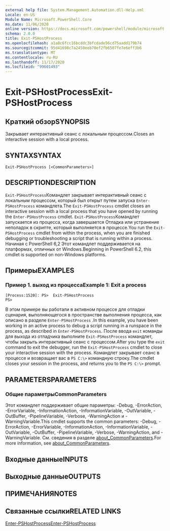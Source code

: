 ```yaml
---
external help file: System.Management.Automation.dll-Help.xml
Locale: en-US
Module Name: Microsoft.PowerShell.Core
ms.date: 11/06/2020
online version: https://docs.microsoft.com/powershell/module/microsoft.powershell.core/exit-pshostprocess?view=powershell-7.2&WT.mc_id=ps-gethelp
schema: 2.0.0
title: Exit-PSHostProcess
ms.openlocfilehash: a1a8c6fcc16bcddc3bfcdade56cd75aadd179b74
ms.sourcegitcommit: 95d41698c7a2450eeb70ef2fb6507fe7e6eff3b6
ms.translationtype: MT
ms.contentlocale: ru-RU
ms.lasthandoff: 11/17/2020
ms.locfileid: "99601493"
---
```

# <span data-ttu-id="3c81a-102">Exit-PSHostProcess</span><span class="sxs-lookup"><span data-stu-id="3c81a-102">Exit-PSHostProcess</span></span>

## <span data-ttu-id="3c81a-103">Краткий обзор</span><span class="sxs-lookup"><span data-stu-id="3c81a-103">SYNOPSIS</span></span>
<span data-ttu-id="3c81a-104">Закрывает интерактивный сеанс с локальным процессом.</span><span class="sxs-lookup"><span data-stu-id="3c81a-104">Closes an interactive session with a local process.</span></span>

## <span data-ttu-id="3c81a-105">SYNTAX</span><span class="sxs-lookup"><span data-stu-id="3c81a-105">SYNTAX</span></span>

```
Exit-PSHostProcess [<CommonParameters>]
```

## <span data-ttu-id="3c81a-106">DESCRIPTION</span><span class="sxs-lookup"><span data-stu-id="3c81a-106">DESCRIPTION</span></span>

<span data-ttu-id="3c81a-107">`Exit-PSHostProcess`Командлет закрывает интерактивный сеанс с локальным процессом, который был открыт путем запуска `Enter-PSHostProcess` командлета.</span><span class="sxs-lookup"><span data-stu-id="3c81a-107">The `Exit-PSHostProcess` cmdlet closes an interactive session with a local process that you have opened by running the `Enter-PSHostProcess` cmdlet.</span></span> <span data-ttu-id="3c81a-108">`Exit-PSHostProcess`Командлет запускается из процесса, когда завершается Отладка или устранение неполадок в скрипте, который выполняется в процессе.</span><span class="sxs-lookup"><span data-stu-id="3c81a-108">You run the `Exit-PSHostProcess` cmdlet from within the process, when you are finished debugging or troubleshooting a script that is running within a process.</span></span> <span data-ttu-id="3c81a-109">Начиная с PowerShell 6,2 Этот командлет поддерживается на платформах, отличных от Windows.</span><span class="sxs-lookup"><span data-stu-id="3c81a-109">Beginning in PowerShell 6.2, this cmdlet is supported on non-Windows platforms.</span></span>

## <span data-ttu-id="3c81a-110">Примеры</span><span class="sxs-lookup"><span data-stu-id="3c81a-110">EXAMPLES</span></span>

### <span data-ttu-id="3c81a-111">Пример 1. выход из процесса</span><span class="sxs-lookup"><span data-stu-id="3c81a-111">Example 1: Exit a process</span></span>

```
[Process:1520]: PS>  Exit-PSHostProcess
PS>
```

<span data-ttu-id="3c81a-112">В этом примере вы работали в активном процессе для отладки сценария, выполняющегося в пространстве выполнения процесса, как описано в разделе `Enter-PSHostProcess` .</span><span class="sxs-lookup"><span data-stu-id="3c81a-112">In this example, you have been working in an active process to debug a script running in a runspace in the process, as described in `Enter-PSHostProcess`.</span></span> <span data-ttu-id="3c81a-113">После ввода `exit` команды для выхода из отладчика выполните `Exit-PSHostProcess` командлет, чтобы закрыть интерактивный сеанс с процессом.</span><span class="sxs-lookup"><span data-stu-id="3c81a-113">After you type the `exit` command to exit the debugger, run the `Exit-PSHostProcess` cmdlet to close your interactive session with the process.</span></span>
<span data-ttu-id="3c81a-114">Командлет закрывает сеанс в процессе и возвращает вас в `PS C:\>` командную строку.</span><span class="sxs-lookup"><span data-stu-id="3c81a-114">The cmdlet closes your session in the process, and returns you to the `PS C:\>` prompt.</span></span>

## <span data-ttu-id="3c81a-115">PARAMETERS</span><span class="sxs-lookup"><span data-stu-id="3c81a-115">PARAMETERS</span></span>

### <span data-ttu-id="3c81a-116">Общие параметры</span><span class="sxs-lookup"><span data-stu-id="3c81a-116">CommonParameters</span></span>

<span data-ttu-id="3c81a-117">Этот командлет поддерживает общие параметры: -Debug, -ErrorAction, -ErrorVariable, -InformationAction, -InformationVariable, -OutVariable, -OutBuffer, -PipelineVariable, -Verbose, -WarningAction и -WarningVariable.</span><span class="sxs-lookup"><span data-stu-id="3c81a-117">This cmdlet supports the common parameters: -Debug, -ErrorAction, -ErrorVariable, -InformationAction, -InformationVariable, -OutVariable, -OutBuffer, -PipelineVariable, -Verbose, -WarningAction, and -WarningVariable.</span></span> <span data-ttu-id="3c81a-118">См. сведения в разделе [about_CommonParameters](https://go.microsoft.com/fwlink/?LinkID=113216).</span><span class="sxs-lookup"><span data-stu-id="3c81a-118">For more information, see [about_CommonParameters](https://go.microsoft.com/fwlink/?LinkID=113216).</span></span>

## <span data-ttu-id="3c81a-119">Входные данные</span><span class="sxs-lookup"><span data-stu-id="3c81a-119">INPUTS</span></span>

## <span data-ttu-id="3c81a-120">Выходные данные</span><span class="sxs-lookup"><span data-stu-id="3c81a-120">OUTPUTS</span></span>

## <span data-ttu-id="3c81a-121">ПРИМЕЧАНИЯ</span><span class="sxs-lookup"><span data-stu-id="3c81a-121">NOTES</span></span>

## <span data-ttu-id="3c81a-122">Связанные ссылки</span><span class="sxs-lookup"><span data-stu-id="3c81a-122">RELATED LINKS</span></span>

[<span data-ttu-id="3c81a-123">Enter-PSHostProcess</span><span class="sxs-lookup"><span data-stu-id="3c81a-123">Enter-PSHostProcess</span></span>](Enter-PSHostProcess.md)


